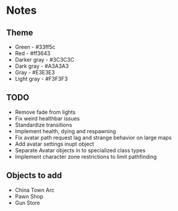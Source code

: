 # Notes

## Theme

* Green - #33ff5c
* Red - #ff3643 
* Darker gray - #3C3C3C 
* Dark gray - #A3A3A3
* Gray - #E3E3E3
* Light gray - #F3F3F3

## TODO

* Remove fade from lights
* Fix weird healthbar issues
* Standardize transitions 
* Implement health, dying and respawning
* Fix avatar path request lag and strange behavior on large maps
* Add avatar settings inupt object
* Separate Avatar objects in to specialized class types
* Implement character zone restrictions to limit pathfinding 

## Objects to add 
 
* China Town Arc
* Pawn Shop
* Gun Store
